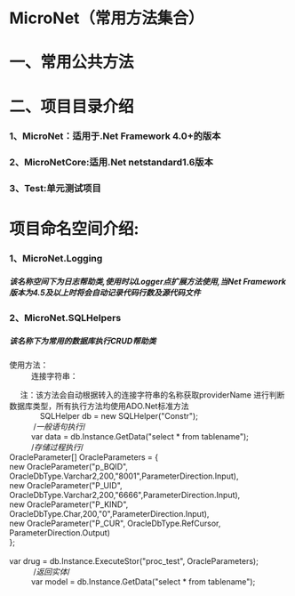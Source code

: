 # MicroNet（常用方法集合）
<h1>一、常用公共方法</h1>
<h1>二、项目目录介绍</h1>
<h3>1、MicroNet：适用于.Net Framework 4.0+的版本</h3>
<h3>2、MicroNetCore:适用.Net netstandard1.6版本</h3>
<h3>3、Test:单元测试项目</h3>
<h1>项目命名空间介绍:</h1>
<h3>1、MicroNet.Logging<br/></h3>
<h5>该名称空间下为日志帮助类,使用时以Logger点扩展方法使用,当Net Framework版本为4.5及以上时将会自动记录代码行数及源代码文件</h5>
<h3>2、MicroNet.SQLHelpers</h3>
<h5>该名称下为常用的数据库执行CRUD帮助类</h5>
<span>使用方法：<br/>
           连接字符串：  <add name="Constr" connectionString="Data Source=*/orcl;Persist Security Info=True;User ID=*;Password=*;"
      providerName="Oracle.ManagedDataAccess.Client"/><br/>
      
      注：该方法会自动根据转入的连接字符串的名称获取providerName 进行判断数据库类型，所有执行方法均使用ADO.Net标准方法<br/>
     
           SQLHelper db = new SQLHelper("Constr");<br/>
            /*一般语句执行*/<br/>
           var data = db.Instance.GetData("select * from tablename");<br/>
           /*存储过程执行*/<br/>
           OracleParameter[] OracleParameters = {<br/>
                        new OracleParameter("p_BQID", OracleDbType.Varchar2,200,"8001",ParameterDirection.Input),<br/>
                        new OracleParameter("P_UID", OracleDbType.Varchar2,200,"6666",ParameterDirection.Input),<br/>
                        new OracleParameter("P_KIND", OracleDbType.Char,200,"0",ParameterDirection.Input),<br/>
                        new OracleParameter("P_CUR", OracleDbType.RefCursor, ParameterDirection.Output)<br/>
                    };<br/>
<br/>
            var drug = db.Instance.ExecuteStor("proc_test", OracleParameters);
            <br/>
            /*返回实体*/<br/>
            var model = db.Instance.GetData<Advice>("select * from tablename");
            
<span>

